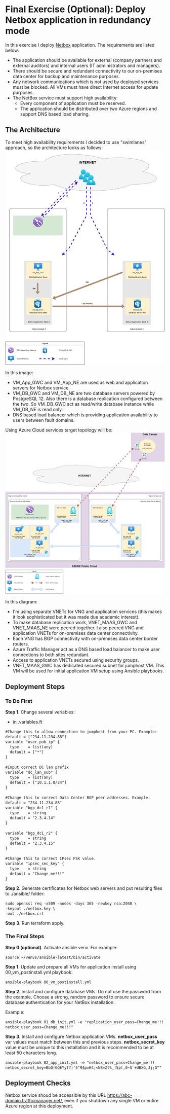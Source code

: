 # Final Exercise (Optional): Deploy Netbox application in redundancy mode

In this exercise I deploy [Netbox](https://netbox.readthedocs.io/en/stable/) application. The requirements are listed below:

* The application should be available for external (company partners and external auditors) and internal users (IT administrators and managers).
* There should be secure and redundant connectivity to our on-premises data center for backup and maintenance purposes.
* Any network communications which is not used by deployed services must be blocked. All VMs must have direct Internet access for update purposes.
* The NetBox service must support high availability: 
  * Every component of application must be reserved. 
  * The application should be distributed over two Azure regions and support DNS based load sharing.

## The Architecture
To meet high availability requirements I decided to use "swimlanes" approach, so the architecture looks as follows:
<img src="img/app_arch.png">

In this image:
- VM_App_GWC and VM_App_NE are used as web and application servers for Netbox service.
- VM_DB_GWC and VM_DB_NE are two database servers powered by PostgreSQL 12. Also there is a database replication configured between the two. So VM_DB_GWC act as read/write database instance while VM_DB_NE is read only.
- DNS based load balancer which is providing application availability to users between fault domains.

Using Azure Cloud services target topology will be:
<img src="img/solution_diagram.png">

In this diagram:
- I'm using separate VNETs for VNG and application services (this makes it look sophisticated but it was made due academic interest).
- To make database replication work, VNET_MAAS_GWC and VNET_MAAS_NE were peered together. I also peered VNG and application VNETs for on-premises data center connectivity.
- Each VNG has BGP connectivity with on-premises data center border routers.
- Azure Traffic Manager act as a DNS based load balancer to make user connections to both sites redundant.
- Access to application VNETs secured using security groups.
- VNET_MAAS_GWC has dedicated secured subnet for jumphost VM. This VM will be used for initial application VM setup using Ansible playbooks.

## Deployment Steps

### To Do First

**Step 1**. Change several veriables:

* in .variables.ft

```
#Change this to allow connection to jumphost from your PC. Example: default = ["234.11.234.88"]
variable "user_pub_ip" {
  type    = list(any)
  default = ["*"]
}

#Input correct DC lan prefix
variable "dc_lan_sub" {
  type    = list(any)
  default = ["10.1.1.0/24"]
}

#Change this to correct Data Center BGP peer addresses. Example: default = "234.11.234.88"
variable "bgp_dc1_r1" {
  type    = string
  default = "2.3.4.14"
}

variable "bgp_dc1_r2" {
  type    = string
  default = "2.3.4.15"
}

#Change this to correct IPsec PSK value. 
variable "ipsec_sec_key" {
  type    = string
  default = "Change_me!!!"
}
```

**Step 2**. Generate certificates for Netbox web servers and put resulting files to ./ansible/ folder:

```
sudo openssl req -x509 -nodes -days 365 -newkey rsa:2048 \
-keyout ./netbox.key \
-out ./netbox.crt
```
**Step 3**. Run terraform apply.

### The Final Steps

**Step 0 (optional)**. Activate ansible venv. For example:
```
source ~/venvs/ansible-latest/bin/activate
```

**Step 1**. Update and prepare all VMs for application install using 00_vm_postinstall.yml playbook:

```
ansible-playbook 00_vm_postinstall.yml
```

**Step 2**. Install and configure database VMs. Do not use the password from the example. Choose a strong, random password to ensure secure database authentication for your NetBox installation.

Example:
```
ansible-playbook 01_db_init.yml -e "replication_user_pass=Change_me!!! netbox_user_pass=Change_me!!!"

```
**Step 3**. Install and configure Netbox application VMs. **netbox_user_pass** var values must match between this and previous steps. **netbox_secret_key** value must be unique to this installation and it is recommended to be at least 50 characters long.

```
ansible-playbook 02_app_init.yml -e "netbox_user_pass=Change_me!!! netbox_secret_key=BbQ!GOEYyf?)'5"9$pvH4;<N8=Zt%_]5p(,0~S`+UBXG,Jj;G^"
```
## Deployment Checks
Netbox service shoud be accessible by this URL https://abc-domain.trafficmanager.net/, even if you shutdown any single VM or entire Azure region at this deployment.
